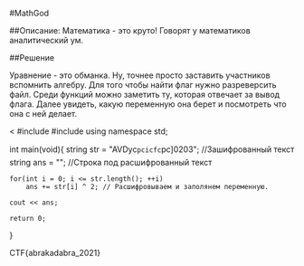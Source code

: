#MathGod

##Описание: Математика - это круто! Говорят у математиков аналитический ум.

##Решение

Уравнение - это обманка. Ну, точнее просто заставить участников вспомнить алгебру. Для того чтобы найти флаг нужно разреверсить файл. Среди функций можно заметить ту, которая отвечает за вывод флага. Далее увидеть, какую переменную она берет и посмотреть что она с ней делает.

<
#include <iostream> 
#include <string> 
using namespace std;

int main(void){
    string str = "AVDyc`pcicfc`pc]0203"; //Зашифрованный текст
    string ans = ""; //Строка под расшифрованный текст

    for(int i = 0; i <= str.length(); ++i)
        ans += str[i] ^ 2; // Расшифровываем и заполянем переменную.
    
    cout << ans;
    
    return 0;
}
>

CTF{abrakadabra_2021}